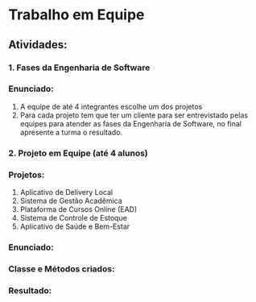 # Trabalho em Equipe

## Atividades:
### 1. Fases da Engenharia de Software
### Enunciado:
  1) A equipe de até 4 integrantes escolhe um dos projetos
  2) Para cada projeto tem que ter um cliente para ser 
  entrevistado pelas equipes para atender as fases da 
  Engenharia de Software, no final apresente a turma o 
  resultado.

### 2. Projeto em Equipe (até 4 alunos)
### Projetos:
  1) Aplicativo de Delivery Local
  2) Sistema de Gestão Acadêmica
  3) Plataforma de Cursos Online (EAD)
  4) Sistema de Controle de Estoque
  5) Aplicativo de Saúde e Bem-Estar




### Enunciado:

### Classe e Métodos criados:

### Resultado:

